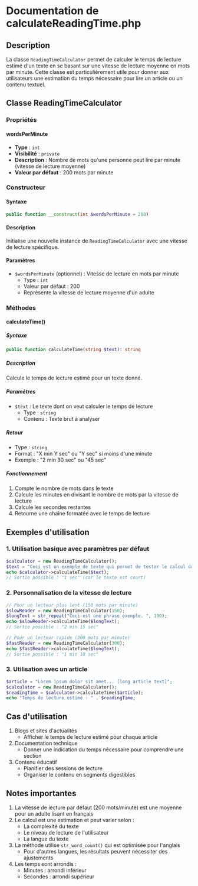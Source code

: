 # Documentation de calculateReadingTime.php

## Description
La classe `ReadingTimeCalculator` permet de calculer le temps de lecture estimé d'un texte en se basant sur une vitesse de lecture moyenne en mots par minute. Cette classe est particulièrement utile pour donner aux utilisateurs une estimation du temps nécessaire pour lire un article ou un contenu textuel.

## Classe ReadingTimeCalculator

### Propriétés

#### wordsPerMinute
- **Type** : `int`
- **Visibilité** : `private`
- **Description** : Nombre de mots qu'une personne peut lire par minute (vitesse de lecture moyenne)
- **Valeur par défaut** : 200 mots par minute

### Constructeur

#### Syntaxe
```php
public function __construct(int $wordsPerMinute = 200)
```

#### Description
Initialise une nouvelle instance de `ReadingTimeCalculator` avec une vitesse de lecture spécifique.

#### Paramètres
- `$wordsPerMinute` (optionnel) : Vitesse de lecture en mots par minute
  - Type : `int`
  - Valeur par défaut : 200
  - Représente la vitesse de lecture moyenne d'un adulte

### Méthodes

#### calculateTime()

##### Syntaxe
```php
public function calculateTime(string $text): string
```

##### Description
Calcule le temps de lecture estimé pour un texte donné.

##### Paramètres
- `$text` : Le texte dont on veut calculer le temps de lecture
  - Type : `string`
  - Contenu : Texte brut à analyser

##### Retour
- Type : `string`
- Format : "X min Y sec" ou "Y sec" si moins d'une minute
- Exemple : "2 min 30 sec" ou "45 sec"

##### Fonctionnement
1. Compte le nombre de mots dans le texte
2. Calcule les minutes en divisant le nombre de mots par la vitesse de lecture
3. Calcule les secondes restantes
4. Retourne une chaîne formatée avec le temps de lecture

## Exemples d'utilisation

### 1. Utilisation basique avec paramètres par défaut
```php
$calculator = new ReadingTimeCalculator();
$text = "Ceci est un exemple de texte qui permet de tester le calcul du temps de lecture.";
echo $calculator->calculateTime($text);
// Sortie possible : "1 sec" (car le texte est court)
```

### 2. Personnalisation de la vitesse de lecture
```php
// Pour un lecteur plus lent (150 mots par minute)
$slowReader = new ReadingTimeCalculator(150);
$longText = str_repeat("Ceci est une phrase exemple. ", 100);
echo $slowReader->calculateTime($longText);
// Sortie possible : "2 min 15 sec"

// Pour un lecteur rapide (300 mots par minute)
$fastReader = new ReadingTimeCalculator(300);
echo $fastReader->calculateTime($longText);
// Sortie possible : "1 min 10 sec"
```

### 3. Utilisation avec un article
```php
$article = "Lorem ipsum dolor sit amet... [long article text]";
$calculator = new ReadingTimeCalculator();
$readingTime = $calculator->calculateTime($article);
echo "Temps de lecture estimé : " . $readingTime;
```

## Cas d'utilisation
1. Blogs et sites d'actualités
   - Afficher le temps de lecture estimé pour chaque article
2. Documentation technique
   - Donner une indication du temps nécessaire pour comprendre une section
3. Contenu éducatif
   - Planifier des sessions de lecture
   - Organiser le contenu en segments digestibles

## Notes importantes
1. La vitesse de lecture par défaut (200 mots/minute) est une moyenne pour un adulte lisant en français
2. Le calcul est une estimation et peut varier selon :
   - La complexité du texte
   - Le niveau de lecture de l'utilisateur
   - La langue du texte
3. La méthode utilise `str_word_count()` qui est optimisée pour l'anglais
   - Pour d'autres langues, les résultats peuvent nécessiter des ajustements
4. Les temps sont arrondis :
   - Minutes : arrondi inférieur
   - Secondes : arrondi supérieur

